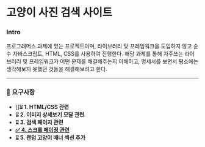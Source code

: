 # 고양이 사진 검색 사이트

### Intro

프로그래머스 과제에 있는 프로젝트이며, 라이브러리 및 프레임워크을 도입하지 않고 순수 자바스크립트, HTML, CSS를 사용하여 진행한다.
해당 과제를 통해 자주쓰는 라이브러리 및 프레임워크가 어떤 문제를 해결해주는지 이해하고, 명세서를 보면서 평소에는 생각해보지 못했던 것들을 해결해보려고 한다.

---

### 🎯 요구사항

- []**⌛︎ 1. HTML/CSS 관련**
- **⌛︎ 2. 이미지 상세보기 모달 관련**
- **⌛︎ 3. 검색 페이지 관련**
- [**✅ 4. 스크롤 페이징 관련**](https://github.com/kimmihi/vanilla-pjt-cat-image-search/blob/main/docs/4-%EC%8A%A4%ED%81%AC%EB%A1%A4%20%ED%8E%98%EC%9D%B4%EC%A7%95.md)
- **⌛︎ 5. 랜덤 고양이 배너 섹션 추가**
